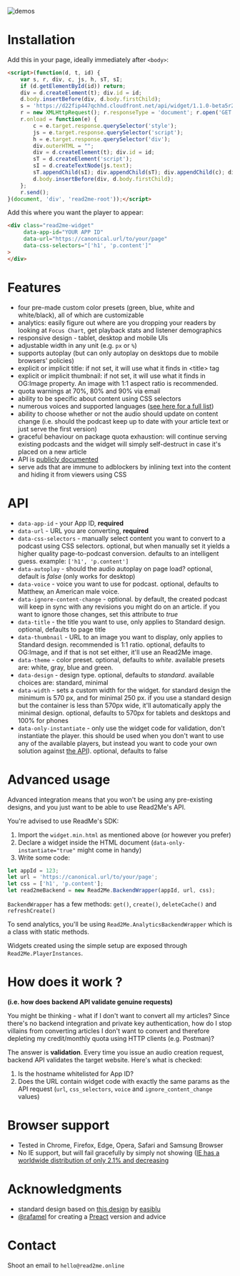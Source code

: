 ![demos](https://raw.githubusercontent.com/read2me-online/read2me-widget/master/demos/screenshots/standard%20custom%20colors%20red%20stacked.png)

# Installation
Add this in your page, ideally immediately after `<body>`:

```html
<script>(function(d, t, id) {
    var s, r, div, c, js, h, sT, sI;
    if (d.getElementById(id)) return;
    div = d.createElement(t); div.id = id;
    d.body.insertBefore(div, d.body.firstChild);
    s = 'https://d22fip447qchhd.cloudfront.net/api/widget/1.1.0-beta5r2/widget.min.html';
    r = new XMLHttpRequest(); r.responseType = 'document'; r.open('GET', s, true);
    r.onload = function(e) {
        c = e.target.response.querySelector('style');
        js = e.target.response.querySelector('script');
        h = e.target.response.querySelector('div');
        div.outerHTML = "";
        div = d.createElement(t); div.id = id;
        sT = d.createElement('script');
        sI = d.createTextNode(js.text);
        sT.appendChild(sI); div.appendChild(sT); div.appendChild(c); div.appendChild(h);
        d.body.insertBefore(div, d.body.firstChild);
    };
    r.send();
}(document, 'div', 'read2me-root'));</script>
```

Add this where you want the player to appear:
```html
<div class="read2me-widget"
     data-app-id="YOUR APP ID"
     data-url="https://canonical.url/to/your/page"
     data-css-selectors="['h1', 'p.content']"
>
</div>
```

# Features
- four pre-made custom color presets (green, blue, white and white/black), all of which are customizable
- analytics: easily figure out where are you dropping your readers by looking at `Focus Chart`, get playback stats and listener demographics
- responsive design - tablet, desktop and mobile UIs
- adjustable width in any unit (e.g. `px` or `%`)
- supports autoplay (but can only autoplay on desktops due to mobile browsers' policies)
- explicit or implicit title: if not set, it will use what it finds in \<title\> tag
- explicit or implicit thumbnail: if not set, it will use what it finds in OG:Image property. An image with 1:1 aspect ratio is recommended. 
- quota warnings at 70%, 80% and 90% via email
- ability to be specific about content using CSS selectors
- numerous voices and supported languages ([see here for a full list](https://app.swaggerhub.com/apis/Read2Me/convert/1.0.0#/default/get_convert_1_0_0_voices))
- ability to choose whether or not the audio should update on content change (i.e. should the podcast keep up to date with your article text or just serve the first version)
- graceful behaviour on package quota exhaustion: will continue serving existing podcasts and the widget will simply self-destruct in case it's placed on a new article
- API is [publicly documented](https://swaggerhub.com/apis/Read2Me/)
- serve ads that are immune to adblockers by inlining text into the content and hiding it from viewers using CSS

# API
- `data-app-id` - your App ID, **required**
- `data-url` - URL you are converting, **required**
- `data-css-selectors` - manually select content you want to convert to a podcast using CSS selectors. optional, but when manually set it yields a higher quality page-to-podcast conversion. defaults to an intelligent guess. example: `['h1', 'p.content']`
- `data-autoplay` - should the audio autoplay on page load? optional, default is _false_ (only works for desktop)
- `data-voice` - voice you want to use for podcast. optional, defaults to Matthew, an American male voice.
- `data-ignore-content-change` - optional. by default, the created podcast will keep in sync with any revisions you might do on an article. if you want to ignore those changes, set this attribute to _true_
- `data-title` - the title you want to use, only applies to Standard design. optional, defaults to page title
- `data-thumbnail` - URL to an image you want to display, only applies to Standard design. recommended is 1:1 ratio. optional, defaults to OG:Image, and if that is not set either, it'll use an Read2Me image.
- `data-theme` - color preset. optional, defaults to _white_. available presets are: white, gray, blue and green.
- `data-design` - design type. optional, defaults to _standard_. available choices are: standard, minimal
- `data-width` - sets a custom width for the widget. for standard design the minimum is 570 px, and for minimal 250 px. if you use a standard design but the container is less than 570px wide, it'll automatically apply the minimal design. optional, defaults to 570px for tablets and desktops and 100% for phones 
- `data-only-instantiate` - only use the widget code for validation, don't instantiate the player. this should be used when you don't want to use any of the available players, but instead you want to code your own solution against [the API](https://app.swaggerhub.com/apis/Read2Me/convert/1.0.0)). optional, defaults to false

# Advanced usage
Advanced integration means that you won't be using any pre-existing designs, and you just want to be able to use Read2Me's API.

You're advised to use ReadMe's SDK:
1. Import the `widget.min.html` as mentioned above (or however you prefer)
2. Declare a widget inside the HTML document (`data-only-instantiate="true"` might come in handy)
3. Write some code:

```javascript
let appId = 123;
let url = 'https://canonical.url/to/your/page';
let css = ['h1', 'p.content'];
let read2meBackend = new Read2Me.BackendWrapper(appId, url, css);
```

`BackendWrapper` has a few methods: `get()`, `create()`, `deleteCache()` and `refreshCreate()`

To send analytics, you'll be using `Read2Me.AnalyticsBackendWrapper` which is a class with static methods.

Widgets created using the simple setup are exposed through `Read2Me.PlayerInstances`. 

# How does it work ?
**(i.e. how does backend API validate genuine requests)**

You might be thinking - what if I don't want to convert all my articles? 
Since there's no backend integration and private key authentication,
how do I stop villains from converting articles I don't want to convert and therefore depleting
my credit/monthly quota using HTTP clients (e.g. Postman)? 

The answer is **validation**. Every time you issue an audio creation request, backend API validates the target website.
Here's what is checked:

1. Is the hostname whitelisted for App ID?
2. Does the URL contain widget code with exactly the same params as the API request (`url`, `css_selectors`, `voice` and `ignore_content_change` values)


# Browser support
- Tested in Chrome, Firefox, Edge, Opera, Safari and Samsung Browser
- No IE support, but will fail gracefully by simply not showing ([IE has a worldwide distribution of only 2.1% and decreasing](https://www.w3schools.com/browsers/browsers_explorer.asp)

# Acknowledgments
- standard design based on [this design](https://www.uplabs.com/posts/music-player-2814ecbb-e0e3-4de1-b488-364455ec8cc5) by [easiblu](https://www.uplabs.com/easiblu)
- [@rafamel](https://github.com/rafamel) for creating a [Preact](https://github.com/read2me-online/read2me-widget/tree/preact) version and advice

# Contact
Shoot an email to `hello@read2me.online`
